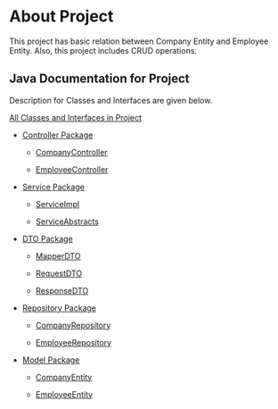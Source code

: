 
# About Project

This project has basic relation between Company Entity and Employee Entity. Also, this project includes CRUD operations.




## Java Documentation for Project

Description for Classes and Interfaces are given below.

[All Classes and Interfaces in Project](https://htmlpreview.github.io/?https://github.com/mucahitarslaan/challenge/blob/main/enoca-challange-javadoc/allclasses-index.html)

- [Controller Package](https://htmlpreview.github.io/?https://github.com/mucahitarslaan/challenge/blob/main/enoca-challange-javadoc/allclasses-index.html)

    - [CompanyController](https://htmlpreview.github.io/?https://raw.githubusercontent.com/mucahitarslaan/challenge/main/enoca-challange-javadoc/com/mucahitarslan/challenge/controller/CompanyController.html)
    
    - [EmployeeController](https://htmlpreview.github.io/?https://raw.githubusercontent.com/mucahitarslaan/challenge/main/enoca-challange-javadoc/com/mucahitarslan/challenge/controller/EmployeeController.html)

- [Service Package](https://htmlpreview.github.io/?https://raw.githubusercontent.com/mucahitarslaan/challenge/main/enoca-challange-javadoc/index.html)

    - [ServiceImpl](https://htmlpreview.github.io/?https://raw.githubusercontent.com/mucahitarslaan/challenge/main/enoca-challange-javadoc/com/mucahitarslan/challenge/service/impl/package-summary.html)

    - [ServiceAbstracts](https://htmlpreview.github.io/?https://raw.githubusercontent.com/mucahitarslaan/challenge/main/enoca-challange-javadoc/com/mucahitarslan/challenge/service/abstracts/package-summary.html)

- [DTO Package](https://htmlpreview.github.io/?https://raw.githubusercontent.com/mucahitarslaan/challenge/main/enoca-challange-javadoc/index.html)

    - [MapperDTO](https://htmlpreview.github.io/?https://raw.githubusercontent.com/mucahitarslaan/challenge/main/enoca-challange-javadoc/com/mucahitarslan/challenge/dto/mapper/package-summary.html)

    - [RequestDTO](https://htmlpreview.github.io/?https://raw.githubusercontent.com/mucahitarslaan/challenge/main/enoca-challange-javadoc/com/mucahitarslan/challenge/dto/request/package-summary.html)

    - [ResponseDTO](https://htmlpreview.github.io/?https://raw.githubusercontent.com/mucahitarslaan/challenge/main/enoca-challange-javadoc/com/mucahitarslan/challenge/dto/response/package-summary.html)

- [Repository Package](https://htmlpreview.github.io/?https://github.com/mucahitarslaan/challenge/blob/main/enoca-challange-javadoc/allclasses-index.html)

    - [CompanyRepository](https://htmlpreview.github.io/?https://raw.githubusercontent.com/mucahitarslaan/challenge/main/enoca-challange-javadoc/com/mucahitarslan/challenge/repository/CompanyRepository.html)

    - [EmployeeRepository](https://htmlpreview.github.io/?https://raw.githubusercontent.com/mucahitarslaan/challenge/main/enoca-challange-javadoc/com/mucahitarslan/challenge/repository/EmployeeRepository.html)

- [Model Package](https://htmlpreview.github.io/?https://raw.githubusercontent.com/mucahitarslaan/challenge/main/enoca-challange-javadoc/com/mucahitarslan/challenge/model/package-summary.html)

    - [CompanyEntity](https://htmlpreview.github.io/?https://raw.githubusercontent.com/mucahitarslaan/challenge/main/enoca-challange-javadoc/com/mucahitarslan/challenge/model/Company.html)

    - [EmployeeEntity](https://htmlpreview.github.io/?https://raw.githubusercontent.com/mucahitarslaan/challenge/main/enoca-challange-javadoc/com/mucahitarslan/challenge/model/Employee.html)

  
